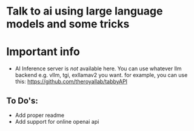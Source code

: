 # Talk to ai using large language models and some tricks

# Important info
 - AI Inference server is *not* available here. You can use whatever llm backend e.g. vllm, tgi, exllamav2 you want.
 for example, you can use this: https://github.com/theroyallab/tabbyAPI

## To Do's:
 - Add proper readme
 - Add support for online openai api
